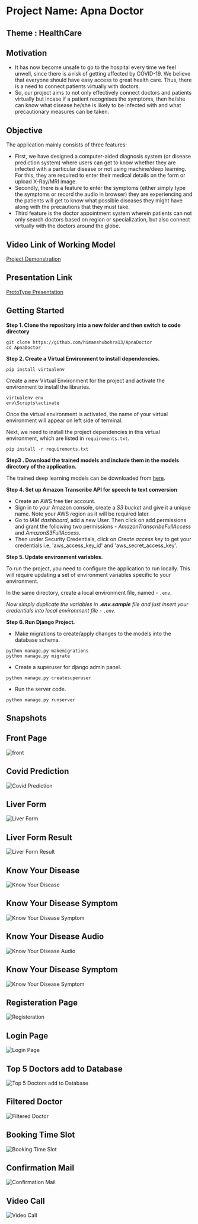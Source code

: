 # Project Name: Apna Doctor

## Theme : HealthCare

## Motivation

- It has now become unsafe to go to the hospital every time we feel unwell, since there is a risk of getting affected by COVID-19. We believe that everyone should have easy access to great health care. Thus, there is a need to connect patients virtually with doctors.
- So, our project aims to not only effectively connect doctors and patients virtually but incase if a patient recognises the symptoms, then he/she can know what disease he/she is likely to be infected with and what precautionary measures can be taken.

## Objective

The application mainly consists of three features:

- First, we have designed a computer-aided diagnosis system (or disease prediction system) where users can get to know whether they are infected with a particular disease or not using machine/deep learning. For this, they are required to enter their medical details on the form or upload X-Ray/MRI image.
- Secondly, there is a feature to enter the symptoms (either simply type the symptoms or record the audio in browser) they are experiencing and the patients will get to know what possible diseases they might have along with the precautions that they must take.
- Third feature is the doctor appointment system wherein patients can not only search doctors based on region or specialization, but also connect virtually with the doctors around the globe.

## Video Link of Working Model

[Project Demonstration](https://youtu.be/zVQY9ugdZAs)

## Presentation Link

[ProtoType Presentation](https://docs.google.com/presentation/d/1Yy2IzPe3894Crcql7FBB99q8OBGlLuki/edit?usp=sharing&ouid=116808570776040602215&rtpof=true&sd=true)

## Getting Started

**Step 1. Clone the repository into a new folder and then switch to code directory**

```
git clone https://github.com/himanshubohra13/ApnaDoctor
cd ApnaDoctor
```

**Step 2. Create a Virtual Environment to install dependencies.**

```
pip install virtualenv
```

Create a new Virtual Environment for the project and activate the environment to install the libraries.

```
virtualenv env
env\Scripts\activate
```

Once the virtual environment is activated, the name of your virtual environment will appear on left side of terminal.

Next, we need to install the project dependencies in this virtual environment, which are listed in `requirements.txt`.

```
pip install -r requirements.txt
```

**Step3 . Download the trained models and include them in the models directory of the application.**

The trained deep learning models can be downloaded from [here](https://drive.google.com/drive/folders/1uZqHsfRNjYJ005cLulFSkRJvQoXcgjbY?usp=sharing).

**Step 4. Set up Amazon Transcribe API for speech to text conversion**

- Create an AWS free tier account.
- Sign in to your Amazon console, create a _S3 bucket_ and give it a unique name. Note your AWS region as it will be required later.
- Go to _IAM dashboard_, add a new User. Then click on add permissions and grant the following two permissions - _AmazonTranscribeFullAccess_ and _AmazonS3FullAccess_.
- Then under Security Credentials, click on _Create access key_ to get your credentials i.e, 'aws_access_key_id' and 'aws_secret_access_key'.

**Step 5. Update environment variables.**

To run the project, you need to configure the application to run locally. This will require updating a set of environment variables specific to your environment.

In the same directory, create a local environment file, named - `.env`.

_Now simply duplicate the variables in **.env.sample** file and just insert your credentials into local environment file - `.env`._

**Step 6. Run Django Project.**

- Make migrations to create/apply changes to the models into the database schema.

```
python manage.py makemigrations
python manage.py migrate
```

- Create a superuser for django admin panel.

```
python manage.py createsuperuser
```

- Run the server code.

```
python manage.py runserver
```

## Snapshots

## Front Page

![front](website-screenshots/FrontPage.png)

## Covid Prediction

![Covid Prediction](website-screenshots/Covid.png)

## Liver Form

![Liver Form](website-screenshots/Liver.png)

## Liver Form Result

![Liver Form Result](website-screenshots/LiverRes.png)

## Know Your Disease

![Know Your Disease](website-screenshots/KYDpage.png)

## Know Your Disease Symptom

![Know Your Disease Symptom](website-screenshots/KYDSym.png)

## Know Your Disease Audio

![Know Your Disease Audio](website-screenshots/KYDAudio.png)

## Know Your Disease Symptom

![Know Your Disease Symptom](website-screenshots/KYDAudio.png)

## Registeration Page

![Registeration](website-screenshots/Register.png)

## Login Page

![Login Page](website-screenshots/Login.png)

## Top 5 Doctors add to Database

![Top 5 Doctors add to Database](website-screenshots/top5doct.png)

## Filtered Doctor

![Filtered Doctor](website-screenshots/top5doct.png)

## Booking Time Slot

![Booking Time Slot](website-screenshots/Booking.png)

## Confirmation Mail

![Confirmation Mail](website-screenshots/Confmail.png)

## Video Call

![Video Call](website-screenshots/Videocall.png)

